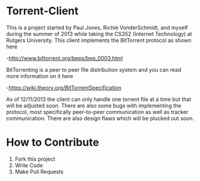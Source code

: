 Torrent-Client
==============

This is a project started by Paul Jones, Richie VonderSchmidt, and myself during the summer of 2013 while taking the CS352 (Internet Technology) at Rutgers University. This client implements the BitTorrent protocol as shown here

-http://www.bittorrent.org/beps/bep_0003.html

BitTorrenting is a peer to peer file distribution system and you can read more information on it here

-https://wiki.theory.org/BitTorrentSpecification

As of 12/11/2013 the client can only handle one torrent file at a time but that will be adjusted soon. There are also some bugs with implementing the protocol, most specifically peer-to-peer communication as well as tracker communication. There are also design flaws which will be plucked out soon.

How to Contribute
==============

1. Fork this project
2. Write Code
3. Make Pull Requests
